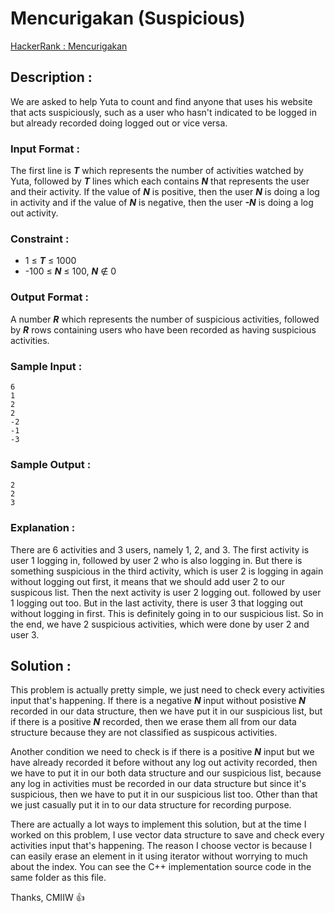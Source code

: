 # Mencurigakan (Suspicious)

[HackerRank : Mencurigakan](https://www.hackerrank.com/contests/alpro-its-sd-m4-e-2022/challenges/mencurigakan)

## Description :
We are asked to help Yuta to count and find anyone that uses his website that acts suspiciously, such as a user who hasn't indicated to be logged in but already recorded doing logged out or vice versa.

### Input Format :
The first line is ***T*** which represents the number of activities watched by Yuta, followed by ***T*** lines which each contains ***N*** that represents the user and their activity. If the value of ***N*** is positive, then the user ***N*** is doing a log in activity and if the value of ***N*** is negative, then the user ***-N*** is doing a log out activity.  

### Constraint :
- 1 &le; ***T*** &le; 1000
- -100 &le; ***N*** &le; 100, ***N*** &notin; 0  

### Output Format :
A number ***R*** which represents the number of suspicious activities, followed by ***R*** rows containing users who have been recorded as having suspicious activities.  

### Sample Input :
```
6
1
2
2
-2
-1
-3
```  

### Sample Output :
```
2
2
3
```  

### Explanation :
There are 6 activities and 3 users, namely 1, 2, and 3. The first activity is user 1 logging in, followed by user 2 who is also logging in. But there is something suspicious in the third activity, which is user 2 is logging in again without logging out first, it means that we should add user 2 to our suspicous list. Then the next activity is user 2 logging out. followed by user 1 logging out too. But in the last activity, there is user 3 that logging out without logging in first. This is definitely going in to our suspicious list. So in the end, we have 2 suspicious activities, which were done by user 2 and user 3.  

## Solution :
This problem is actually pretty simple, we just need to check every activities input that's happening. If there is a negative ***N*** input without posistive ***N*** recorded in our data structure, then we have put it in our suspicious list, but if there is a positive ***N*** recorded, then we erase them all from our data structure because they are not classified as suspicous activities.  
  
Another condition we need to check is if there is a positive ***N*** input but we have already recorded it before without any log out activity recorded, then we have to put it in our both data structure and our suspicious list, because any log in activities must be recorded in our data structure but since it's suspicious, then we have to put it in our suspicious list too. Other than that we just casually put it in to our data structure for recording purpose.  
  
There are actually a lot ways to implement this solution, but at the time I worked on this problem, I use vector data structure to save and check every activities input that's happening. The reason I choose vector is because I can easily erase an element in it using iterator without worrying to much about the index. You can see the C++ implementation source code in the same folder as this file.

Thanks, CMIIW :thumbsup:

